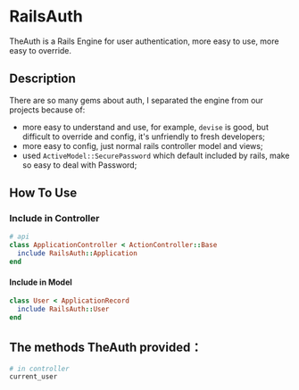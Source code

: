 # RailsAuth

TheAuth is a Rails Engine for user authentication, more easy to use, more easy to override.


## Description

There are so many gems about auth, I separated the engine from our projects because of:

- more easy to understand and use, for example, `devise` is good, but difficult to override and config, it's unfriendly to fresh developers;
- more easy to config, just normal rails controller model and views;
- used `ActiveModel::SecurePassword` which default included by rails, make so easy to deal with Password;

## How To Use


### Include in Controller

```ruby
# api
class ApplicationController < ActionController::Base
  include RailsAuth::Application
end
```

#### Include in Model
```ruby
class User < ApplicationRecord
  include RailsAuth::User
end
```

## The methods TheAuth provided：

```ruby
# in controller
current_user
```
